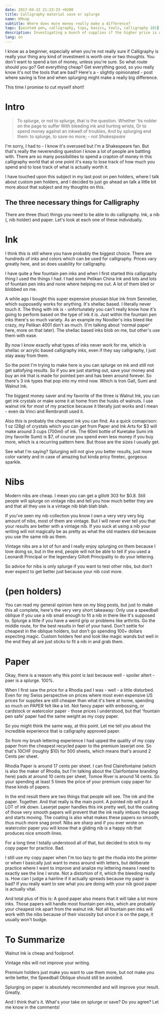 ```yaml
---
date: 2017-04-22 21:23:23 +0200
title: Calligraphy material save or splurge
name: KMsop
subtitle: Where does more money really make a difference?
tags: [pointed pen, calligraphy, tips, basics, tools, calligraphy 101]
description: Investigating a bunch of supplies if the higher price is worth it.
lang: en
---
```

I know as a beginner, especially when you're not really sure if Calligraphy is really your thing any kind of investment is worth one or two thoughts. You don't want to spend a ton of money, unless you're sure. So what route should you go? Get everything cheap? Get everything good, so you really know it's not the tools that are bad? Here's a - slightly opinionated - post where saving is fine and when splurging might make a really big difference.

This time I promise to cut myself short!

<!-- more -->
# Intro

> To splurge, or not to splurge, that is the question.
> Whether 'tis nobler on the page to suffer
> With bleeding ink and hurting wrists,
> Or to spend money against an inkwell of troubles,
> And by splurging end them: to splurge, to save
> no more; _- not Shakespeare_

I'm sorry, I had to - I know it's overused but I'm a Shakespeare fan. But that's really the neverending question I know a lot of people are battling with. There are so many possibilities to spend a crapton of money in this calligraphy world that at one point it's easy to lose track of how much you spend and to lose track of what is actually worth it.

I have touched upon this subject in my last post on pen holders, where I talk about custom pen holders, and I decided to just go ahead an talk a little bit more about that subject and my thoughts on this.

## The three necessary things for Calligraphy
There are three (four) things you need to be able to do calligraphy. Ink, a nib (, nib holder) and paper. Let's look at each one of these individually.

# Ink
I think this is still where you have probably the biggest choice. There are hundreds of inks and colors which can be used for calligraphy. Prices vary greatly here, and so does usability for calligraphy.

I have quite a few fountain pen inks and when I first started this calligraphy thing I used the things I had. I had some Pelikan China Ink and lots and lots of fountain pen inks and none where helping me out. A lot of them bled or blobbed on me.

A while ago I bought this super expensive prussian blue ink from Sennelier, which supposedly works for anything. It's shellac based. I literally never touch it. The thing with ink is - unfortunately you can't really know how it's going to perform based on the type of ink it is. Just within the fountain pen inks there's so much variety. As an example my Noodler's inks bleed like crazy, my Pelikan 4001 don't as much. (I'm talking about 'normal paper' here, more on that later). The shellac based inks blob on me, but other's use them with ease.

By now I know exactly what types of inks never work for me, which is shellac or acrylic based calligraphy inks, even if they say calligraphy, I just stay away from them.

So the point I'm trying to make here is you can splurge on ink and still not get satisfying results. So if you are just starting out, save your money and buy an ink that is made for pointed pen and has been around forever. So there's 3 ink types that pop into my mind now. Which is Iron Gall, Sumi and Walnut Ink.

The biggest money saver and my favorite of the three is Walnut Ink, you can get ink crystals or make some it at home from the husks of walnuts. I use walnut ink for most of my practice because it literally just works and I mean - even da Vinci and Rembrandt used it.

Also this is probably the cheapest ink you can find. As a quick comaprison:
1 oz (28g) of crystals which you can get from Paper and Ink Arts for $3 will make around 3 cups (700ml) of ink. The 60ml bottle of Kuretake Sumi ink (my favorite Sumi) is $7, of course you spend even less money if you buy more, which is a recurring pattern here. But those are the sizes I usually get.

See what I'm saying? Splurging will not give you better results, just more color variety and in case of amazing but kinda pricy finetec, gorgeous sparkle.

# Nibs
Modern nibs are cheap. I mean you can get a gillott 303 for $0.8. Still people will splurge on vintage nibs and tell you how much better they are and that all they use is a vintage nib blah blah blah.

If you've seen my nib collection you know I own a very very very big amount of nibs, most of them are vintage. But I will never ever tell you that your results are better with a vintage nib. If you suck at using a nib your writing will not magically be as pretty as what the old masters did because you use the same nib as them.

Vintage nibs are a lot of fun and I really enjoy splurging on them because I love doing so, but in the end, people will not be able to tell if you used a Leonardt Principal or the legendary Gillott Principality to do your lettering.

So advice for nibs is only splurge if you want to test other nibs, but don't ever expect to get better just because your nib cost more.

# (pen holders)
You can read my general opinion here on my blog posts, but just to make this all complete, here's the very very short takeaway:
Only use a speedball oblique if you use a nib small enough to fit a nib in there like it's supposed to.
Splurge a little if you have a weird grip or problems like arthritis.
Go the middle route, for the best results in feel of your hand. Don't settle for cheapest in the oblique holders, but don't go spending 100+ dollars expecting magic. Custom holders feel and look like magic wands but well in the end they all are just sticks to fit a nib in and grab them.

# Paper
Okay, there is a reason why this point is last because well - spoiler altert - paer is a splurge. 100%.

When I first saw the price for a Rhodia pad I was - well - a little disturbed. Even for my Swiss perspective on prices where most even expensive US prices for supplies are still cheaper than what it's here at home, spending so much on PAPER felt like a lot. Not fancy paper with embossing, or cardstock or watercolor paper - those prices I understood, but that 'fountain pen safe' paper had the same weight as my copy paper.

So you might think the same way, at this point. Let me tell you about the incredible experience that is calligraphy approved paper.

So from my brush lettering experience I had upped the quality of my copy paper from the cheapest recycled paper to the premium laserjet one. So that's 10CHF (roughly $10) for 500 sheets, which means that's around 2 Cents per sheet.

Rhodia Paper is around 17 cents per sheet. I can find Clairefontaine (which is also the maker of Rhodia, but I'm talking about the Clairfontaine branding here) pads at around 10 cents per sheet, Tomoe River is around 14 cents. So your spending at least 5 times the price of your premium copy paper for these kinds of papers.

In the end result there are two things that people will see. The ink and the paper. Together. And that really is the main point. A pointed nib will put A LOT of ink down. Laserjet paper handles this ink pretty well, but the coating of those very smooth papers will prevent that the ink really imbues the page and starts moving. The coating is also what makes these papers so smooth, thus much more snag proof. Nibs are sharp and if you ever wrote on watercolor paper you will know that a gliding nib is a happy nib that produces nice smooth lines.

For a long time I totally understood all of that, but decided to stick to my copy paper for practice. Bad.

I still use my copy paper when I'm too lazy to get the rhodia into the printer or when I basically just want to mess around with letters, but deliberate practice where I want to improve and analize my lettering means I need to exactly see the line I wrote. Not a distortion of it, which the bleeding really is. How can I judge a hairline if it actually spreads because my paper is bad?
If you really want to see what you are doing with your nib good paper is actually vital.

And total plus of this is: A good paper also means that it will take a lot more inks. Those papers will handle most fountain pen inks, which are probably your cheapest ink apart from the walnut ink. Not all fountain pen inks will work with the nibs because of their viscosity but once it is on the page, it usually won't budge.

# To Summarize

Walnut Ink is cheap and foolproof.

Vintage nibs will not improve your writing.

Premium holders just make you want to use them more, but not make you write better, the Speedball Oblique should still be avoided.

Splurging on paper is absolutely recommended and will improve your result. Greatly.

And I think that's it. What's your take on splurge or save? Do you agree? Let me know in the comments!